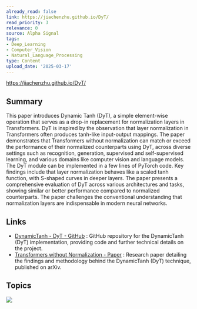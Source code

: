 ```yaml
---
already_read: false
link: https://jiachenzhu.github.io/DyT/
read_priority: 3
relevance: 0
source: Alpha Signal
tags:
- Deep_Learning
- Computer_Vision
- Natural_Language_Processing
type: Content
upload_date: '2025-03-17'
---
```


https://jiachenzhu.github.io/DyT/
## Summary

This paper introduces Dynamic Tanh (DyT), a simple element-wise operation that serves as a drop-in replacement for normalization layers in Transformers. DyT is inspired by the observation that layer normalization in Transformers often produces tanh-like input-output mappings. The paper demonstrates that Transformers without normalization can match or exceed the performance of their normalized counterparts using DyT, across diverse settings such as recognition, generation, supervised and self-supervised learning, and various domains like computer vision and language models. The DyT module can be implemented in a few lines of PyTorch code. Key findings include that layer normalization behaves like a scaled tanh function, with S-shaped curves in deeper layers. The paper presents a comprehensive evaluation of DyT across various architectures and tasks, showing similar or better performance compared to normalized counterparts. The paper challenges the conventional understanding that normalization layers are indispensable in modern neural networks.
## Links

- [DynamicTanh - DyT - GitHub](https://github.com/jiachenzhu/DyT) : GitHub repository for the DynamicTanh (DyT) implementation, providing code and further technical details on the project.
- [Transformers without Normalization - Paper](https://arxiv.org/abs/2503.10622) : Research paper detailing the findings and methodology behind the DynamicTanh (DyT) technique, published on arXiv.

## Topics

![](topics/Concept/Dynamic%20Tanh%20DyT)
